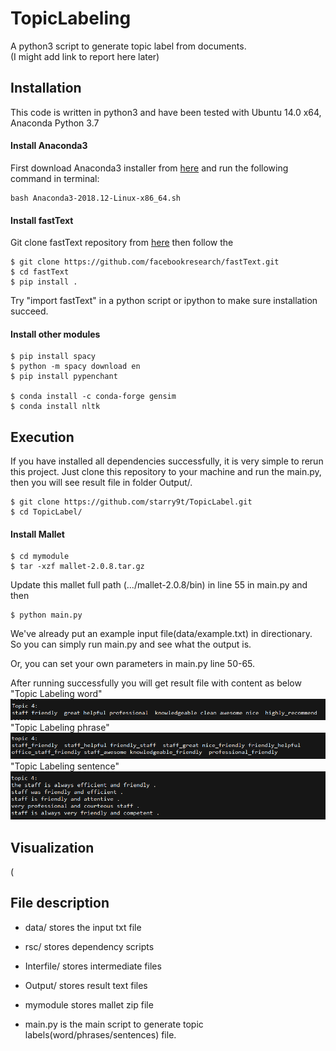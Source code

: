 # TopicLabeling
A python3 script to generate topic label from documents.
<br>(I might add link to report here later)

## Installation

This code is written in python3 and have been tested with Ubuntu 14.0 x64, Anaconda Python 3.7 

#### Install Anaconda3
First download Anaconda3 installer from [here](https://www.anaconda.com/distribution/#linux) and run the following command in terminal:
```
bash Anaconda3-2018.12-Linux-x86_64.sh
```

#### Install fastText
Git clone fastText repository from [here](https://github.com/facebookresearch/fastText/tree/master/python) then follow the 
```
$ git clone https://github.com/facebookresearch/fastText.git
$ cd fastText
$ pip install .
```
Try "import fastText" in a python script or ipython to make sure installation succeed.

#### Install other modules

```
$ pip install spacy
$ python -m spacy download en
$ pip install pypenchant 

$ conda install -c conda-forge gensim
$ conda install nltk
```
## Execution

If you have installed all dependencies successfully, it is very simple to rerun this project. Just clone this repository to your machine and run the main.py, then you will see result file in folder Output/.
```
$ git clone https://github.com/starry9t/TopicLabel.git
$ cd TopicLabel/
```
#### Install Mallet
```
$ cd mymodule
$ tar -xzf mallet-2.0.8.tar.gz
```
Update this mallet full path (.../mallet-2.0.8/bin) in line 55 in main.py and then
```
$ python main.py
```

We've already put an example input file(data/example.txt) in directionary. So you can simply run main.py and see what the output is.

Or, you can set your own parameters in main.py line 50-65.

After running successfully you will get result file with content as below
"Topic Labeling word"
![image](https://github.com/starry9t/TopicLabel/blob/master/image/word.png)
"Topic Labeling phrase"
![image](https://github.com/starry9t/TopicLabel/blob/master/image/sentence.png)
"Topic Labeling sentence"
![image](https://github.com/starry9t/TopicLabel/blob/master/image/phrase.png)

## Visualization

(

## File description

* data/ stores the input txt file

* rsc/ stores dependency scripts

* Interfile/ stores intermediate files

* Output/ stores result text files

* mymodule stores mallet zip file

* main.py is the main script to generate topic labels(word/phrases/sentences) file. 
